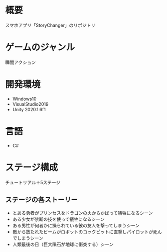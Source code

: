 # 概要
スマホアプリ「StoryChanger」のリポジトリ

# ゲームのジャンル
瞬間アクション

# 開発環境
- Windows10
- VisualStudio2019
- Unity 2020.1.6f1

# 言語
- C#

# ステージ構成
チュートリアル＋5ステージ

## ステージの各ストーリー
- とある勇者がプリンセスをドラゴンの火からかばって犠牲になるシーン
- ある少女が禁断の技を使って犠牲になるシーン
- ある男性が何者かに操られている彼の友人を撃ってしまうシーン
- 敵から放たれたビームがロボットのコックピットに直撃しパイロットが死んでしまうシーン
- 人類最後の日（巨大隕石が地球に衝突する）シーン
